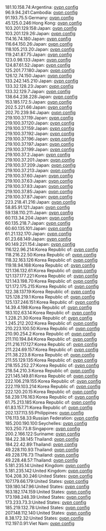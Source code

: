 181.10.158.74:Argentina: [ovpn config](vpn/181_10_158_74.ovpn)  
96.9.94.241:Cambodia: [ovpn config](vpn/96_9_94_241.ovpn)  
91.193.75.5:Germany: [ovpn config](vpn/91_193_75_5.ovpn)  
45.125.0.246:Hong Kong: [ovpn config](vpn/45_125_0_246.ovpn)  
103.201.129.158:Japan: [ovpn config](vpn/103_201_129_158.ovpn)  
103.201.129.26:Japan: [ovpn config](vpn/103_201_129_26.ovpn)  
114.16.74.180:Japan: [ovpn config](vpn/114_16_74_180.ovpn)  
116.64.150.26:Japan: [ovpn config](vpn/116_64_150_26.ovpn)  
118.105.213.20:Japan: [ovpn config](vpn/118_105_213_20.ovpn)  
119.241.87.75:Japan: [ovpn config](vpn/119_241_87_75.ovpn)  
123.0.98.133:Japan: [ovpn config](vpn/123_0_98_133.ovpn)  
124.87.61.52:Japan: [ovpn config](vpn/124_87_61_52.ovpn)  
125.201.77.180:Japan: [ovpn config](vpn/125_201_77_180.ovpn)  
126.12.74.150:Japan: [ovpn config](vpn/126_12_74_150.ovpn)  
133.242.145.210:Japan: [ovpn config](vpn/133_242_145_210.ovpn)  
133.32.128.23:Japan: [ovpn config](vpn/133_32_128_23.ovpn)  
133.32.129.7:Japan: [ovpn config](vpn/133_32_129_7.ovpn)  
138.64.238.228:Japan: [ovpn config](vpn/138_64_238_228.ovpn)  
153.185.172.5:Japan: [ovpn config](vpn/153_185_172_5.ovpn)  
202.5.221.66:Japan: [ovpn config](vpn/202_5_221_66.ovpn)  
202.70.239.94:Japan: [ovpn config](vpn/202_70_239_94.ovpn)  
219.100.37.119:Japan: [ovpn config](vpn/219_100_37_119.ovpn)  
219.100.37.120:Japan: [ovpn config](vpn/219_100_37_120.ovpn)  
219.100.37.159:Japan: [ovpn config](vpn/219_100_37_159.ovpn)  
219.100.37.192:Japan: [ovpn config](vpn/219_100_37_192.ovpn)  
219.100.37.196:Japan: [ovpn config](vpn/219_100_37_196.ovpn)  
219.100.37.197:Japan: [ovpn config](vpn/219_100_37_197.ovpn)  
219.100.37.199:Japan: [ovpn config](vpn/219_100_37_199.ovpn)  
219.100.37.2:Japan: [ovpn config](vpn/219_100_37_2.ovpn)  
219.100.37.201:Japan: [ovpn config](vpn/219_100_37_201.ovpn)  
219.100.37.209:Japan: [ovpn config](vpn/219_100_37_209.ovpn)  
219.100.37.213:Japan: [ovpn config](vpn/219_100_37_213.ovpn)  
219.100.37.60:Japan: [ovpn config](vpn/219_100_37_60.ovpn)  
219.100.37.63:Japan: [ovpn config](vpn/219_100_37_63.ovpn)  
219.100.37.83:Japan: [ovpn config](vpn/219_100_37_83.ovpn)  
219.100.37.85:Japan: [ovpn config](vpn/219_100_37_85.ovpn)  
219.100.37.87:Japan: [ovpn config](vpn/219_100_37_87.ovpn)  
223.218.41.216:Japan: [ovpn config](vpn/223_218_41_216.ovpn)  
58.85.91.121:Japan: [ovpn config](vpn/58_85_91_121.ovpn)  
59.138.110.211:Japan: [ovpn config](vpn/59_138_110_211.ovpn)  
60.113.34.204:Japan: [ovpn config](vpn/60_113_34_204.ovpn)  
60.135.218.7:Japan: [ovpn config](vpn/60_135_218_7.ovpn)  
60.60.135.101:Japan: [ovpn config](vpn/60_60_135_101.ovpn)  
61.21.132.170:Japan: [ovpn config](vpn/61_21_132_170.ovpn)  
61.23.68.149:Japan: [ovpn config](vpn/61_23_68_149.ovpn)  
90.149.221.154:Japan: [ovpn config](vpn/90_149_221_154.ovpn)  
116.122.96.214:Korea Republic of: [ovpn config](vpn/116_122_96_214.ovpn)  
118.216.22.50:Korea Republic of: [ovpn config](vpn/118_216_22_50.ovpn)  
118.32.163.126:Korea Republic of: [ovpn config](vpn/118_32_163_126.ovpn)  
119.18.94.168:Korea Republic of: [ovpn config](vpn/119_18_94_168.ovpn)  
121.136.132.61:Korea Republic of: [ovpn config](vpn/121_136_132_61.ovpn)  
121.137.177.221:Korea Republic of: [ovpn config](vpn/121_137_177_221.ovpn)  
121.143.198.70:Korea Republic of: [ovpn config](vpn/121_143_198_70.ovpn)  
121.172.175.215:Korea Republic of: [ovpn config](vpn/121_172_175_215.ovpn)  
122.38.137.19:Korea Republic of: [ovpn config](vpn/122_38_137_19.ovpn)  
125.128.219.1:Korea Republic of: [ovpn config](vpn/125_128_219_1.ovpn)  
125.137.246.151:Korea Republic of: [ovpn config](vpn/125_137_246_151.ovpn)  
14.39.4.198:Korea Republic of: [ovpn config](vpn/14_39_4_198.ovpn)  
183.102.63.14:Korea Republic of: [ovpn config](vpn/183_102_63_14.ovpn)  
1.228.21.30:Korea Republic of: [ovpn config](vpn/1_228_21_30.ovpn)  
1.245.212.202:Korea Republic of: [ovpn config](vpn/1_245_212_202.ovpn)  
210.223.100.50:Korea Republic of: [ovpn config](vpn/210_223_100_50.ovpn)  
210.90.254.2:Korea Republic of: [ovpn config](vpn/210_90_254_2.ovpn)  
211.110.194.84:Korea Republic of: [ovpn config](vpn/211_110_194_84.ovpn)  
211.216.117.127:Korea Republic of: [ovpn config](vpn/211_216_117_127.ovpn)  
211.224.69.157:Korea Republic of: [ovpn config](vpn/211_224_69_157.ovpn)  
211.38.223.8:Korea Republic of: [ovpn config](vpn/211_38_223_8.ovpn)  
211.55.129.135:Korea Republic of: [ovpn config](vpn/211_55_129_135.ovpn)  
218.155.252.27:Korea Republic of: [ovpn config](vpn/218_155_252_27.ovpn)  
218.54.210.3:Korea Republic of: [ovpn config](vpn/218_54_210_3.ovpn)  
221.145.149.81:Korea Republic of: [ovpn config](vpn/221_145_149_81.ovpn)  
222.106.219.155:Korea Republic of: [ovpn config](vpn/222_106_219_155.ovpn)  
222.119.103.214:Korea Republic of: [ovpn config](vpn/222_119_103_214.ovpn)  
222.120.20.15:Korea Republic of: [ovpn config](vpn/222_120_20_15.ovpn)  
58.239.176.163:Korea Republic of: [ovpn config](vpn/58_239_176_163.ovpn)  
61.75.213.185:Korea Republic of: [ovpn config](vpn/61_75_213_185.ovpn)  
61.83.157.71:Korea Republic of: [ovpn config](vpn/61_83_157_71.ovpn)  
202.137.113.55:Philippines: [ovpn config](vpn/202_137_113_55.ovpn)  
176.113.58.33:Russian Federation: [ovpn config](vpn/176_113_58_33.ovpn)  
185.200.190.100:Seychelles: [ovpn config](vpn/185_200_190_100.ovpn)  
103.250.73.8:Singapore: [ovpn config](vpn/103_250_73_8.ovpn)  
200.2.166.122:Suriname: [ovpn config](vpn/200_2_166_122.ovpn)  
184.22.38.145:Thailand: [ovpn config](vpn/184_22_38_145.ovpn)  
184.22.42.89:Thailand: [ovpn config](vpn/184_22_42_89.ovpn)  
49.228.110.93:Thailand: [ovpn config](vpn/49_228_110_93.ovpn)  
49.228.176.73:Thailand: [ovpn config](vpn/49_228_176_73.ovpn)  
49.228.48.57:Thailand: [ovpn config](vpn/49_228_48_57.ovpn)  
5.181.235.14:United Kingdom: [ovpn config](vpn/5_181_235_14.ovpn)  
5.181.235.142:United Kingdom: [ovpn config](vpn/5_181_235_142.ovpn)  
104.208.30.246:United States: [ovpn config](vpn/104_208_30_246.ovpn)  
107.179.66.179:United States: [ovpn config](vpn/107_179_66_179.ovpn)  
139.180.147.96:United States: [ovpn config](vpn/139_180_147_96.ovpn)  
163.182.174.159:United States: [ovpn config](vpn/163_182_174_159.ovpn)  
173.198.248.39:United States: [ovpn config](vpn/173_198_248_39.ovpn)  
173.233.73.3:United States: [ovpn config](vpn/173_233_73_3.ovpn)  
185.219.132.78:United States: [ovpn config](vpn/185_219_132_78.ovpn)  
207.148.112.140:United States: [ovpn config](vpn/207_148_112_140.ovpn)  
8.38.172.32:United States: [ovpn config](vpn/8_38_172_32.ovpn)  
112.197.0.91:Viet Nam: [ovpn config](vpn/112_197_0_91.ovpn)  
